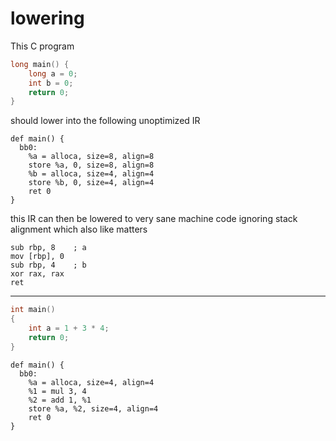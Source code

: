 # lowering

This C program

```c
long main() {
    long a = 0;
    int b = 0;
    return 0;
}
```

should lower into the following unoptimized IR

```llvmir
def main() {
  bb0:
    %a = alloca, size=8, align=8
    store %a, 0, size=8, align=8
    %b = alloca, size=4, align=4
    store %b, 0, size=4, align=4
    ret 0
}
```

this IR can then be lowered to very sane machine code ignoring stack alignment which also like matters

```x86asm
sub rbp, 8    ; a
mov [rbp], 0
sub rbp, 4    ; b
xor rax, rax
ret
```

---

```c
int main()
{
    int a = 1 + 3 * 4;
    return 0;
}
```

```llvmir
def main() {
  bb0:
    %a = alloca, size=4, align=4
    %1 = mul 3, 4
    %2 = add 1, %1
    store %a, %2, size=4, align=4
    ret 0
}
```
